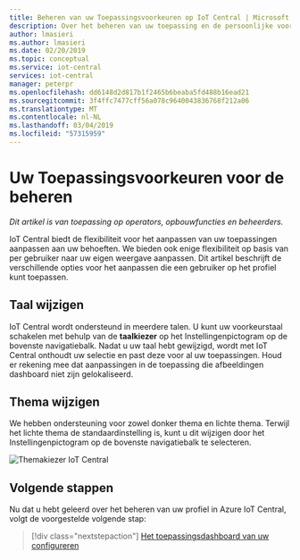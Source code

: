```yaml
---
title: Beheren van uw Toepassingsvoorkeuren op IoT Central | Microsoft Docs
description: Over het beheren van uw toepassing en de persoonlijke voorkeuren op IoT Central
author: lmasieri
ms.author: lmasieri
ms.date: 02/20/2019
ms.topic: conceptual
ms.service: iot-central
services: iot-central
manager: peterpr
ms.openlocfilehash: dd6148d2d817b1f2465b6beaba5fd488b16ead21
ms.sourcegitcommit: 3f4ffc7477cff56a078c9640043836768f212a06
ms.translationtype: MT
ms.contentlocale: nl-NL
ms.lasthandoff: 03/04/2019
ms.locfileid: "57315959"
---
```

# <a name="manage-your-application-preferences"></a>Uw Toepassingsvoorkeuren voor de beheren

*Dit artikel is van toepassing op operators, opbouwfuncties en beheerders.*

IoT Central biedt de flexibiliteit voor het aanpassen van uw toepassingen aanpassen aan uw behoeften. We bieden ook enige flexibiliteit op basis van per gebruiker naar uw eigen weergave aanpassen. Dit artikel beschrijft de verschillende opties voor het aanpassen die een gebruiker op het profiel kunt toepassen.

## <a name="changing-language"></a>Taal wijzigen

IoT Central wordt ondersteund in meerdere talen. U kunt uw voorkeurstaal schakelen met behulp van de **taalkiezer** op het Instellingenpictogram op de bovenste navigatiebalk. Nadat u uw taal hebt gewijzigd, wordt met IoT Central onthoudt uw selectie en past deze voor al uw toepassingen. Houd er rekening mee dat aanpassingen in de toepassing die afbeeldingen dashboard niet zijn gelokaliseerd.

## <a name="changing-theme"></a>Thema wijzigen

We hebben ondersteuning voor zowel donker thema en lichte thema. Terwijl het lichte thema de standaardinstelling is, kunt u dit wijzigen door het Instellingenpictogram op de bovenste navigatiebalk te selecteren.

![Themakiezer IoT Central](media/howto-manage-preferences/settings.png)

## <a name="next-steps"></a>Volgende stappen

Nu dat u hebt geleerd over het beheren van uw profiel in Azure IoT Central, volgt de voorgestelde volgende stap:

> [!div class="nextstepaction"]
> [Het toepassingsdashboard van uw configureren](howto-configure-homepage.md)
